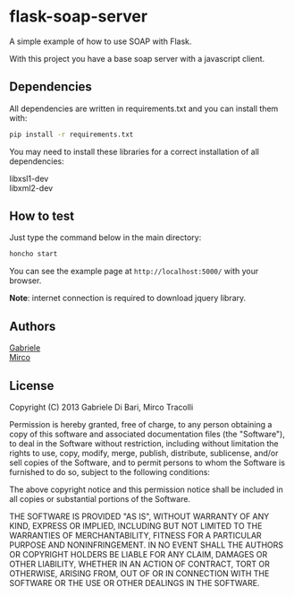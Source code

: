 # flask-soap-server

A simple example of how to use SOAP with Flask.  

With this project you have a base soap server with 
a javascript client.

## Dependencies

All dependencies are written in requirements.txt and you can install them with:

```bash
pip install -r requirements.txt
```

You may need to install these libraries for a correct installation of all dependencies:

libxsl1-dev  
libxml2-dev

## How to test

Just type the command below in the main directory:

```bash
honcho start
```

You can see the example page at `http://localhost:5000/` with your browser.

**Note**: internet connection is required to download jquery library.

## Authors

[Gabriele](https://github.com/Gabriele91)  
[Mirco](https://github.com/MircoT)

## License

Copyright (C) 2013 Gabriele Di Bari, Mirco Tracolli

Permission is hereby granted, free of charge, to any person obtaining a copy of this software and associated documentation files (the "Software"), to deal in the Software without restriction, including without limitation the rights to use, copy, modify, merge, publish, distribute, sublicense, and/or sell copies of the Software, and to permit persons to whom the Software is furnished to do so, subject to the following conditions:

The above copyright notice and this permission notice shall be included in all copies or substantial portions of the Software.

THE SOFTWARE IS PROVIDED "AS IS", WITHOUT WARRANTY OF ANY KIND, EXPRESS OR IMPLIED, INCLUDING BUT NOT LIMITED TO THE WARRANTIES OF MERCHANTABILITY, FITNESS FOR A PARTICULAR PURPOSE AND NONINFRINGEMENT. IN NO EVENT SHALL THE AUTHORS OR COPYRIGHT HOLDERS BE LIABLE FOR ANY CLAIM, DAMAGES OR OTHER LIABILITY, WHETHER IN AN ACTION OF CONTRACT, TORT OR OTHERWISE, ARISING FROM, OUT OF OR IN CONNECTION WITH THE SOFTWARE OR THE USE OR OTHER DEALINGS IN THE SOFTWARE.
